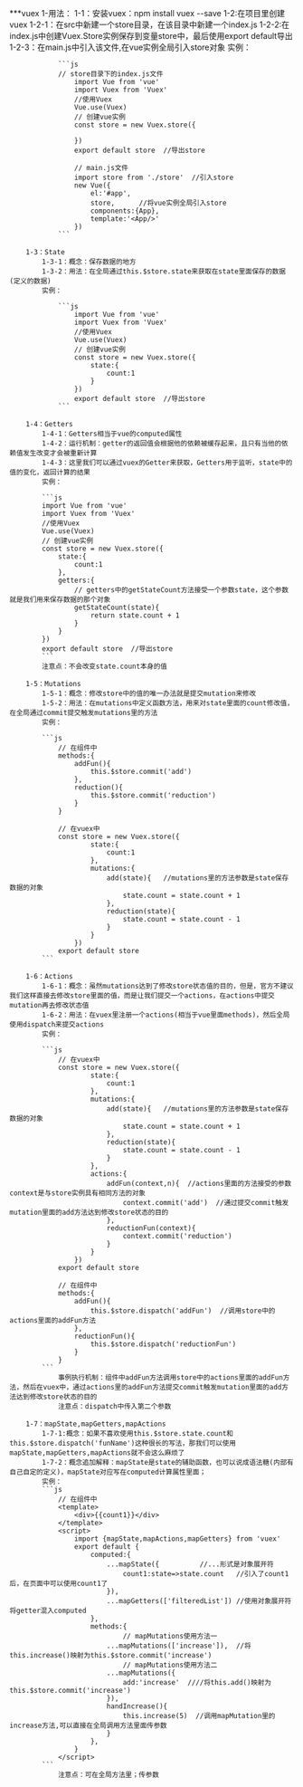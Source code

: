 ***vuex
    1-用法：
        1-1：安装vuex：npm install vuex --save
        1-2:在项目里创建vuex
            1-2-1：在src中新建一个store目录，在该目录中新建一个index.js
            1-2-2:在index.js中创建Vuex.Store实例保存到变量store中，最后使用export default导出
            1-2-3：在main.js中引入该文件,在vue实例全局引入store对象
            实例：

                ```js
                // store目录下的index.js文件
                    import Vue from 'vue'
                    import Vuex from 'Vuex'
                    //使用Vuex
                    Vue.use(Vuex)
                    // 创建vue实例
                    const store = new Vuex.store({

                    })
                    export default store  //导出store

                    // main.js文件
                    import store from './store'  //引入store
                    new Vue({
                        el:'#app',
                        store,      //将vue实例全局引入store
                        components:{App},
                        template:'<App/>'
                    })
                ```
        
        1-3：State
            1-3-1：概念：保存数据的地方
            1-3-2：用法：在全局通过this.$store.state来获取在state里面保存的数据(定义的数据)
            实例：

                ```js
                    import Vue from 'vue'
                    import Vuex from 'Vuex'
                    //使用Vuex
                    Vue.use(Vuex)
                    // 创建vue实例
                    const store = new Vuex.store({
                        state:{
                            count:1
                        }
                    })
                    export default store  //导出store
                ```
            
        1-4：Getters
            1-4-1：Getters相当于vue的computed属性
            1-4-2：运行机制：getter的返回值会根据他的依赖被缓存起来，且只有当他的依赖值发生改变才会被重新计算
            1-4-3：这里我们可以通过vuex的Getter来获取，Getters用于监听，state中的值的变化，返回计算的结果
            实例：

            ```js
            import Vue from 'vue'
            import Vuex from 'Vuex'
            //使用Vuex
            Vue.use(Vuex)
            // 创建vue实例
            const store = new Vuex.store({
                state:{
                    count:1
                },
                getters:{
                    // getters中的getStateCount方法接受一个参数state，这个参数就是我们用来保存数据的那个对象
                    getStateCount(state){   
                        return state.count + 1
                    }
                }
            })
            export default store  //导出store
            ```
            注意点：不会改变state.count本身的值

        1-5：Mutations
            1-5-1：概念：修改store中的值的唯一办法就是提交mutation来修改
            1-5-2：用法：在mutations中定义函数方法，用来对state里面的count修改值，在全局通过commit提交触发mutations里的方法
            实例：

            ```js
                // 在组件中
                methods:{
                    addFun(){
                        this.$store.commit('add')
                    },
                    reduction(){
                        this.$store.commit('reduction')
                    }
                }

                // 在vuex中
                const store = new Vuex.store({
                        state:{
                            count:1
                        },
                        mutations:{
                            add(state){   //mutations里的方法参数是state保存数据的对象
                                state.count = state.count + 1
                            },
                            reduction(state){
                                state.count = state.count - 1
                            }
                        }
                    })
                export default store
            ```

        1-6：Actions
            1-6-1：概念：虽然mutations达到了修改store状态值的目的，但是，官方不建议我们这样直接去修改store里面的值，而是让我们提交一个actions，在actions中提交mutation再去修改状态值
            1-6-2：用法：在vuex里注册一个actions(相当于vue里面methods)，然后全局使用dispatch来提交actions
            实例：

            ```js
                // 在vuex中
                const store = new Vuex.store({
                        state:{
                            count:1
                        },
                        mutations:{
                            add(state){   //mutations里的方法参数是state保存数据的对象
                                state.count = state.count + 1
                            },
                            reduction(state){
                                state.count = state.count - 1
                            }
                        },
                        actions:{
                            addFun(context,n){  //actions里面的方法接受的参数context是与store实例具有相同方法的对象
                                context.commit('add')  //通过提交commit触发mutation里面的add方法达到修改store状态的目的
                            },
                            reductionFun(context){
                                context.commit('reduction')
                            }
                        }
                    })
                export default store

                // 在组件中
                methods:{
                    addFun(){
                        this.$store.dispatch('addFun')  //调用store中的actions里面的addFun方法
                    },
                    reductionFun(){
                        this.$store.dispatch('reductionFun')
                    }
                }
            ```
                事例执行机制：组件中addFun方法调用store中的actions里面的addFun方法，然后在vuex中，通过actions里的addFun方法提交commit触发mutation里面的add方法达到修改store状态的目的
                注意点：dispatch中传入第二个参数

        1-7：mapState,mapGetters,mapActions
            1-7-1:概念：如果不喜欢使用this.$store.state.count和this.$store.dispatch('funName')这种很长的写法，那我们可以使用mapState,mapGetters,mapActions就不会这么麻烦了
            1-7-2：概念追加解释：mapState是state的辅助函数，也可以说成语法糖(内部有自己自定的定义)，mapState对应写在computed计算属性里面；
            实例：
            ```js
                // 在组件中
                <template>
                    <div>{{count1}}</div>
                </template>
                <script>
                    import {mapState,mapActions,mapGetters} from 'vuex'
                    export default {
                        computed:{
                            ...mapState({          //...形式是对象展开符
                                count1:state=>state.count   //引入了count1后，在页面中可以使用count1了
                            }),
                            ...mapGetters(['filteredList']) //使用对象展开符将getter混入computed
                        },
                        methods:{
                                // mapMutations使用方法一
                            ...mapMutations(['increase']),  //将this.increase()映射为this.$store.commit('increase')
                                // mapMutations使用方法二
                            ...mapMutations({
                                add:'increase'  ////将this.add()映射为this.$store.commit('increase')
                            }),
                            handIncrease(){
                                this.increase(5)  //调用mapMutation里的increase方法,可以直接在全局调用方法里面传参数
                            }
                        },
                    }
                </script>
            ```
                注意点：可在全局方法里；传参数